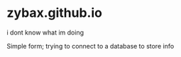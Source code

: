 # zybax.github.io
i dont know what im doing



Simple form; trying to connect to a database to store info
